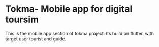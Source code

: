 # Tokma- Mobile app for digital toursim

This is the mobile app section of tokma project. Its build on flutter, with target user tourist and guide. 
